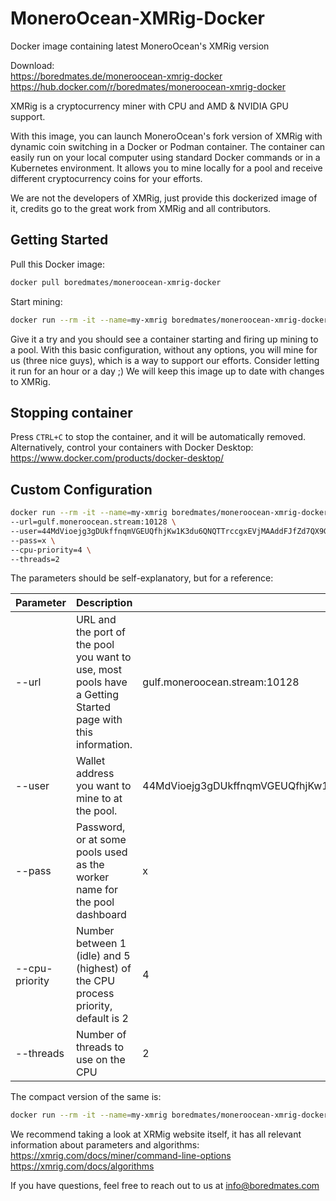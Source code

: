 # MoneroOcean-XMRig-Docker

Docker image containing latest MoneroOcean's XMRig version

Download:<br/>
https://boredmates.de/moneroocean-xmrig-docker<br/>
https://hub.docker.com/r/boredmates/moneroocean-xmrig-docker

XMRig is a cryptocurrency miner with CPU and AMD & NVIDIA GPU support.

With this image, you can launch MoneroOcean's fork version of XMRig with dynamic coin switching in a Docker or Podman container. The container can easily run on your local computer using standard Docker commands or in a Kubernetes environment.
It allows you to mine locally for a pool and receive different cryptocurrency coins for your efforts.

We are not the developers of XMRig, just provide this dockerized image of it, credits go to the great work from XMRig and all contributors.

## Getting Started

Pull this Docker image:

```bash
docker pull boredmates/moneroocean-xmrig-docker
```

Start mining:

```bash
docker run --rm -it --name=my-xmrig boredmates/moneroocean-xmrig-docker
```

Give it a try and you should see a container starting and firing up mining to a pool.
With this basic configuration, without any options, you will mine for us (three nice guys), which is a way to support our efforts. Consider letting it run for an hour or a day ;) We will keep this image up to date with changes to XMRig.

## Stopping container

Press `CTRL+C` to stop the container, and it will be automatically removed. Alternatively, control your containers with Docker Desktop: https://www.docker.com/products/docker-desktop/

## Custom Configuration

```bash
docker run --rm -it --name=my-xmrig boredmates/moneroocean-xmrig-docker
--url=gulf.moneroocean.stream:10128 \
--user=44MdVioejg3gDUkffnqmVGEUQfhjKw1K3du6QNQTTrccgxEVjMAAddFJfZd7QX9G1hVnAPUWiAEb866L6D4mYuCy3jwnZyy \
--pass=x \
--cpu-priority=4 \
--threads=2
```

The parameters should be self-explanatory, but for a reference:

| **Parameter** | **Description** | **Example value** |
|---|---|---|
| --url | URL and the port of the pool you want to use, most pools have a Getting Started page with this information. | gulf.moneroocean.stream:10128 |
| --user | Wallet address you want to mine to at the pool. | 44MdVioejg3gDUkffnqmVGEUQfhjKw1K3du6QNQTTrccgxEVjMAAddFJfZd7QX9G1hVnAPUWiAEb866L6D4mYuCy3jwnZyy |
| --pass | Password, or at some pools used as the worker name for the pool dashboard | x |
| --cpu-priority |  Number between 1 (idle) and 5 (highest) of the CPU process priority, default is 2  | 4 |
| --threads |  Number of threads to use on the CPU | 2 |

The compact version of the same is:
```bash
docker run --rm -it --name=my-xmrig boredmates/moneroocean-xmrig-docker -o gulf.moneroocean.stream:10128 -u 44MdVioejg3gDUkffnqmVGEUQfhjKw1K3du6QNQTTrccgxEVjMAAddFJfZd7QX9G1hVnAPUWiAEb866L6D4mYuCy3jwnZyy -p x --cpu-priority=4 --threads=2
```

We recommend taking a look at XRMig website itself, it has all relevant information about parameters and algorithms:
https://xmrig.com/docs/miner/command-line-options<br/>
https://xmrig.com/docs/algorithms

If you have questions, feel free to reach out to us at info@boredmates.com
